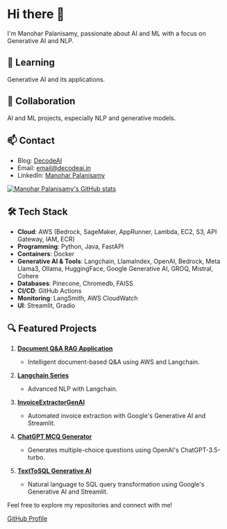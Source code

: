 # Hi there 👋

I'm Manohar Palanisamy, passionate about AI and ML with a focus on Generative AI and NLP.

## 🌱 Learning
Generative AI and its applications.

## 🔗 Collaboration
AI and ML projects, especially NLP and generative models.

## 📫 Contact
- Blog: [DecodeAI](https://manoharpalanisamy-com-git-master-send2manoo.vercel.app)
- Email: [email@decodeai.in](mailto:manoharpalanisamy@icloud.com)
- LinkedIn: [Manohar Palanisamy](https://www.linkedin.com/in/manoharpalanisamy)

[![Manohar Palanisamy's GitHub stats](https://github-readme-stats.vercel.app/api?username=manoharpalanisamy)](https://github.com/manoharpalanisamy/github-readme-stats)


## 🛠️ Tech Stack
- **Cloud**: AWS (Bedrock, SageMaker, AppRunner, Lambda, EC2, S3, API Gateway, IAM, ECR)
- **Programming**: Python, Java, FastAPI
- **Containers**: Docker
- **Generative AI & Tools**: Langchain, LlamaIndex, OpenAI, Bedrock, Meta Llama3, Ollama, HuggingFace, Google Generative AI, GROQ, Mistral, Cohere
- **Databases**: Pinecone, Chromedb, FAISS
- **CI/CD**: GitHub Actions
- **Monitoring**: LangSmith, AWS CloudWatch
- **UI**: Streamlit, Gradio

## 🔍 Featured Projects
1. **[Document Q&A RAG Application](https://github.com/manoharpalanisamy/Build-and-deploy-RAG-in-AWS-lambda-ECR-docker-langchain-Huggingface-)**
   - Intelligent document-based Q&A using AWS and Langchain.

2. **[Langchain Series](https://github.com/manoharpalanisamy/Updated-Langchain-Series)**
   - Advanced NLP with Langchain.

3. **[InvoiceExtractorGenAI](https://github.com/manoharpalanisamy/InvoiceExtractorGenAI)**
   - Automated invoice extraction with Google's Generative AI and Streamlit.

4. **[ChatGPT MCQ Generator](https://github.com/manoharpalanisamy/ChatGPT-MCQ-Generator)**
   - Generates multiple-choice questions using OpenAI's ChatGPT-3.5-turbo.

5. **[TextToSQL Generative AI](https://github.com/manoharpalanisamy/TextToSQLGenerativeAI)**
   - Natural language to SQL query transformation using Google's Generative AI and Streamlit.

Feel free to explore my repositories and connect with me!

[GitHub Profile](https://github.com/manoharpalanisamy/)
